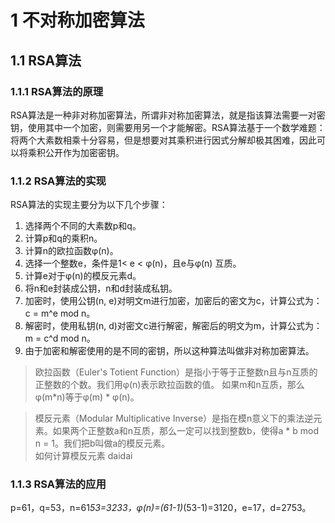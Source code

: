 # 1  不对称加密算法
## 1.1  RSA算法
### 1.1.1  RSA算法的原理
RSA算法是一种非对称加密算法，所谓非对称加密算法，就是指该算法需要一对密钥，使用其中一个加密，则需要用另一个才能解密。RSA算法基于一个数学难题：将两个大素数相乘十分容易，但是想要对其乘积进行因式分解却极其困难，因此可以将乘积公开作为加密密钥。
### 1.1.2  RSA算法的实现
RSA算法的实现主要分为以下几个步骤：
1. 选择两个不同的大素数p和q。
2. 计算p和q的乘积n。
3. 计算n的欧拉函数φ(n)。
4. 选择一个整数e，条件是1< e < φ(n)，且e与φ(n) 互质。
5. 计算e对于φ(n)的模反元素d。
6. 将n和e封装成公钥，n和d封装成私钥。
7. 加密时，使用公钥(n, e)对明文m进行加密，加密后的密文为c，计算公式为：c = m^e mod n。
8. 解密时，使用私钥(n, d)对密文c进行解密，解密后的明文为m，计算公式为：m = c^d mod n。
9. 由于加密和解密使用的是不同的密钥，所以这种算法叫做非对称加密算法。

>欧拉函数（Euler's Totient Function）是指小于等于正整数n且与n互质的正整数的个数。我们用φ(n)表示欧拉函数的值。 如果m和n互质，那么φ(m*n)等于φ(m) * φ(n)。

>模反元素（Modular Multiplicative Inverse）是指在模n意义下的乘法逆元素。如果两个正整数a和n互质，那么一定可以找到整数b，使得a * b mod n = 1。我们把b叫做a的模反元素。  
>如何计算模反元素  daidai

### 1.1.3  RSA算法的应用
p=61，q=53，n=61*53=3233，φ(n)=(61-1)*(53-1)=3120，e=17，d=2753。


 